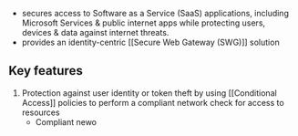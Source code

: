 - secures access to Software as a Service (SaaS) applications, including Microsoft Services & public internet apps while protecting users, devices & data against internet threats.
- provides an identity-centric [[Secure Web Gateway (SWG)]] solution
## Key features
1. Protection against user identity or token theft by using [[Conditional Access]] policies to perform a compliant network check for access to resources
	- Compliant newo